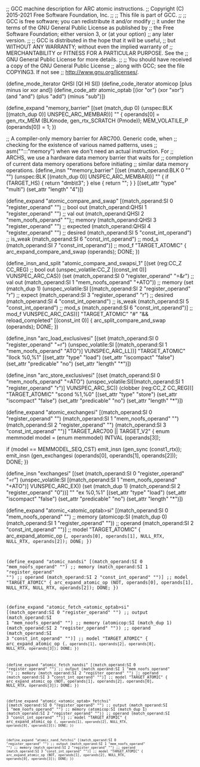 ;; GCC machine description for ARC atomic instructions.
;; Copyright (C) 2015-2021 Free Software Foundation, Inc.
;;
;; This file is part of GCC.
;;
;; GCC is free software; you can redistribute it and/or modify
;; it under the terms of the GNU General Public License as published by
;; the Free Software Foundation; either version 3, or (at your option)
;; any later version.
;;
;; GCC is distributed in the hope that it will be useful,
;; but WITHOUT ANY WARRANTY; without even the implied warranty of
;; MERCHANTABILITY or FITNESS FOR A PARTICULAR PURPOSE.  See the
;; GNU General Public License for more details.
;;
;; You should have received a copy of the GNU General Public License
;; along with GCC; see the file COPYING3.  If not see
;; <http://www.gnu.org/licenses/>.

(define_mode_iterator QHSI [QI HI SI])
(define_code_iterator atomicop [plus minus ior xor and])
(define_code_attr atomic_optab
  [(ior "or") (xor "xor") (and "and") (plus "add") (minus "sub")])

(define_expand "memory_barrier"
  [(set (match_dup 0)
	(unspec:BLK [(match_dup 0)] UNSPEC_ARC_MEMBAR))]
  ""
{
  operands[0] = gen_rtx_MEM (BLKmode, gen_rtx_SCRATCH (Pmode));
  MEM_VOLATILE_P (operands[0]) = 1;
})

;; A compiler-only memory barrier for ARC700.  Generic code, when
;; checking for the existence of various named patterns, uses
;; asm("":::"memory") when we don't need an actual instruction.  For
;; ARCHS, we use a hardware data memory barrier that waits for
;; completion of current data memory operations before initiating
;; similar data memory operations.
(define_insn "*memory_barrier"
  [(set (match_operand:BLK 0 "" "")
	(unspec:BLK [(match_dup 0)] UNSPEC_ARC_MEMBAR))]
  ""
  {
   if (TARGET_HS)
      {
       return "dmb\\t3";
      }
    else
      {
       return "";
      }
  }
  [(set_attr "type" "multi")
   (set_attr "length" "4")])

(define_expand "atomic_compare_and_swap<mode>"
  [(match_operand:SI 0 "register_operand" "")	;; bool out
   (match_operand:QHSI 1 "register_operand" "")	;; val out
   (match_operand:QHSI 2 "mem_noofs_operand" "");; memory
   (match_operand:QHSI 3 "register_operand" "")	;; expected
   (match_operand:QHSI 4 "register_operand" "")	;; desired
   (match_operand:SI 5 "const_int_operand")	;; is_weak
   (match_operand:SI 6 "const_int_operand")	;; mod_s
   (match_operand:SI 7 "const_int_operand")]	;; mod_f
  "TARGET_ATOMIC"
{
  arc_expand_compare_and_swap (operands);
  DONE;
})

(define_insn_and_split "atomic_compare_and_swapsi_1"
  [(set (reg:CC_Z CC_REG)					;; bool out
	(unspec_volatile:CC_Z [(const_int 0)] VUNSPEC_ARC_CAS))
   (set (match_operand:SI 0 "register_operand"      "=&r")	;; val out
	(match_operand:SI 1 "mem_noofs_operand"      "+ATO"))	;; memory
   (set (match_dup 1)
	(unspec_volatile:SI
	  [(match_operand:SI 2 "register_operand"     "r") ;; expect
	   (match_operand:SI 3 "register_operand"     "r") ;; desired
	   (match_operand:SI 4 "const_int_operand")	   ;; is_weak
	   (match_operand:SI 5 "const_int_operand")	   ;; mod_s
	   (match_operand:SI 6 "const_int_operand")]	   ;; mod_f
	  VUNSPEC_ARC_CAS))]
  "TARGET_ATOMIC"
  "#"
  "&& reload_completed"
  [(const_int 0)]
  {
    arc_split_compare_and_swap (operands);
    DONE;
  })

(define_insn "arc_load_exclusivesi"
  [(set (match_operand:SI 0 "register_operand" "=r")
	(unspec_volatile:SI
	  [(match_operand:SI 1 "mem_noofs_operand" "ATO")]
	  VUNSPEC_ARC_LL))]
  "TARGET_ATOMIC"
  "llock %0,%1"
  [(set_attr "type" "load")
   (set_attr "iscompact" "false")
   (set_attr "predicable" "no")
   (set_attr "length" "*")])

(define_insn "arc_store_exclusivesi"
  [(set (match_operand:SI 0 "mem_noofs_operand"     "=ATO")
	(unspec_volatile:SI[(match_operand:SI 1 "register_operand" "r")]
			   VUNSPEC_ARC_SC))
   (clobber (reg:CC_Z CC_REG))]
  "TARGET_ATOMIC"
  "scond %1,%0"
  [(set_attr "type" "store")
   (set_attr "iscompact" "false")
   (set_attr "predicable" "no")
   (set_attr "length" "*")])

(define_expand "atomic_exchangesi"
  [(match_operand:SI 0 "register_operand" "")
   (match_operand:SI 1 "mem_noofs_operand" "")
   (match_operand:SI 2 "register_operand" "")
   (match_operand:SI 3 "const_int_operand" "")]
  "TARGET_ARC700 || TARGET_V2"
{
  enum memmodel model = (enum memmodel) INTVAL (operands[3]);

  if (model == MEMMODEL_SEQ_CST)
    emit_insn (gen_sync (const1_rtx));
  emit_insn (gen_exchangesi (operands[0], operands[1], operands[2]));
  DONE;
})

(define_insn "exchangesi"
  [(set (match_operand:SI 0 "register_operand" "=r")
	(unspec_volatile:SI [(match_operand:SI 1 "mem_noofs_operand" "+ATO")]
			    VUNSPEC_ARC_EX))
   (set (match_dup 1)
	(match_operand:SI 2 "register_operand" "0"))]
  ""
  "ex %0,%1"
  [(set_attr "type" "load")
   (set_attr "iscompact" "false")
   (set_attr "predicable" "no")
   (set_attr "length" "*")])

(define_expand "atomic_<atomic_optab>si"
  [(match_operand:SI 0 "mem_noofs_operand" "")  ;; memory
   (atomicop:SI (match_dup 0)
		(match_operand:SI 1 "register_operand" "")) ;; operand
   (match_operand:SI 2 "const_int_operand" "")] ;; model
  "TARGET_ATOMIC"
{
  arc_expand_atomic_op (<CODE>, operands[0], operands[1],
				NULL_RTX, NULL_RTX, operands[2]);
  DONE;
})

(define_expand "atomic_nandsi"
  [(match_operand:SI 0 "mem_noofs_operand" "")	;; memory
   (match_operand:SI 1 "register_operand" "")	;; operand
   (match_operand:SI 2 "const_int_operand" "")]	;; model
  "TARGET_ATOMIC"
{
 arc_expand_atomic_op (NOT, operands[0], operands[1],
			    NULL_RTX, NULL_RTX, operands[2]);
 DONE;
})

(define_expand "atomic_fetch_<atomic_optab>si"
  [(match_operand:SI 0 "register_operand" "")	;; output
   (match_operand:SI 1 "mem_noofs_operand" "")	;; memory
   (atomicop:SI (match_dup 1)
		(match_operand:SI 2 "register_operand" "")) ;; operand
   (match_operand:SI 3 "const_int_operand" "")]	;; model
  "TARGET_ATOMIC"
{
  arc_expand_atomic_op (<CODE>, operands[1], operands[2],
				operands[0], NULL_RTX, operands[3]);
  DONE;
})

(define_expand "atomic_fetch_nandsi"
  [(match_operand:SI 0 "register_operand" "")	;; output
   (match_operand:SI 1 "mem_noofs_operand" "")	;; memory
   (match_operand:SI 2 "register_operand" "")	;; operand
   (match_operand:SI 3 "const_int_operand" "")]	;; model
  "TARGET_ATOMIC"
{
  arc_expand_atomic_op (NOT, operands[1], operands[2],
			     operands[0], NULL_RTX, operands[3]);
  DONE;
})

(define_expand "atomic_<atomic_optab>_fetchsi"
  [(match_operand:SI 0 "register_operand" "")	;; output
   (match_operand:SI 1 "mem_noofs_operand" "")	;; memory
   (atomicop:SI (match_dup 1)
		(match_operand:SI 2 "register_operand" "")) ;; operand
   (match_operand:SI 3 "const_int_operand" "")]	;; model
  "TARGET_ATOMIC"
{
  arc_expand_atomic_op (<CODE>, operands[1], operands[2],
				NULL_RTX, operands[0], operands[3]);
  DONE;
})

(define_expand "atomic_nand_fetchsi"
  [(match_operand:SI 0 "register_operand" "")	;; output
   (match_operand:SI 1 "mem_noofs_operand" "")	;; memory
   (match_operand:SI 2 "register_operand" "")	;; operand
   (match_operand:SI 3 "const_int_operand" "")]	;; model
  "TARGET_ATOMIC"
{
  arc_expand_atomic_op (NOT, operands[1], operands[2],
			     NULL_RTX, operands[0], operands[3]);
  DONE;
})

